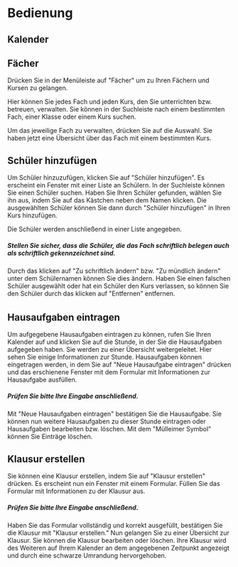 # Bedienung

## Kalender



## Fächer

Drücken Sie in der Menüleiste auf "Fächer" um zu Ihren Fächern und Kursen zu gelangen.

Hier können Sie jedes Fach und jeden Kurs, den Sie unterrichten bzw. betreuen, verwalten. Sie können in der Suchleiste nach einem bestimmten Fach, einer Klasse oder einem Kurs suchen.

Um das jeweilige Fach zu verwalten, drücken Sie auf die Auswahl. Sie haben jetzt eine Übersicht über das Fach mit einem bestimmten Kurs.

## Schüler hinzufügen

Um Schüler hinzuzufügen, klicken Sie auf "Schüler hinzufügen". Es erscheint ein Fenster mit einer Liste an Schülern. In der Suchleiste können Sie einen Schüler suchen. Haben Sie Ihren Schüler gefunden, wählen Sie ihn aus, indem Sie auf das Kästchen neben dem Namen klicken. Die ausgewählten Schüler können Sie dann durch "Schüler hinzufügen" in Ihren Kurs hinzufügen.

Die Schüler werden anschließend in einer Liste angegeben.

##### Stellen Sie sicher, dass die Schüler, die das Fach schriftlich belegen auch als schriftlich gekennzeichnet sind.

Durch das klicken auf "Zu schriftlich ändern" bzw. "Zu mündlich ändern" unter dem Schülernamen können Sie dies ändern. Haben Sie einen falschen Schüler ausgewählt oder hat ein Schüler den Kurs verlassen, so können Sie den Schüler durch das klicken auf "Entfernen" entfernen.

###### 

## Hausaufgaben eintragen

Um aufgegebene Hausaufgaben eintragen zu können, rufen Sie Ihren Kalender auf und klicken Sie auf die Stunde, in der Sie die Hausaufgaben aufgegeben haben. Sie werden zu einer Übersicht weitergeleitet. Hier sehen Sie einige Informationen zur Stunde. Hausaufgaben können eingetragen werden, in dem Sie auf "Neue Hausaufgabe eintragen" drücken und das erschienene Fenster mit dem Formular mit Informationen zur Hausaufgabe ausfüllen.

##### Prüfen Sie bitte Ihre Eingabe anschließend.

Mit "Neue Hausaufgaben eintragen" bestätigen Sie die Hausaufgabe. Sie können nun weitere Hausaufgaben zu dieser Stunde eintragen oder Hausaufgaben bearbeiten bzw. löschen. Mit dem "Mülleimer Symbol" können Sie Einträge löschen.

## Klausur erstellen

Sie können eine Klausur erstellen, indem Sie auf "Klausur erstellen" drücken. Es erscheint nun ein Fenster mit einem Formular. Füllen Sie das Formular mit Informationen zu der Klausur aus.

##### Prüfen Sie bitte Ihre Eingabe anschließend.

Haben Sie das Formular vollständig und korrekt ausgefüllt, bestätigen Sie die Klausur mit "Klausur erstellen." Nun gelangen Sie zu einer Übersicht zur Klausur. Sie können die Klausur bearbeiten oder löschen. Ihre Klausur wird des Weiteren auf Ihrem Kalender an dem angegebenen Zeitpunkt angezeigt und durch eine schwarze Umrandung hervorgehoben.

